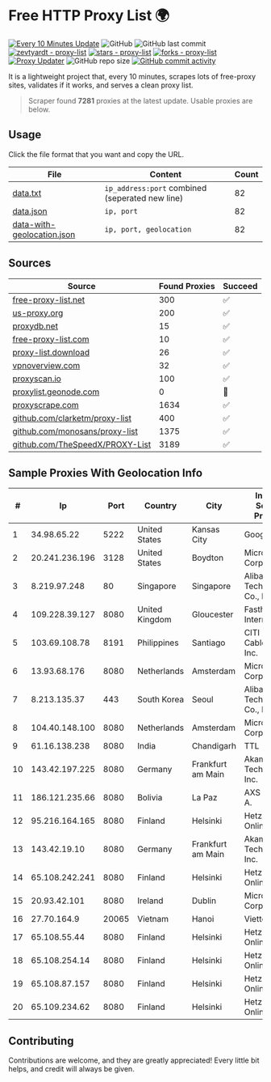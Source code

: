 
# Free HTTP Proxy List 🌍

[![Every 10 Minutes Update](https://github.com/mertguvencli/http-proxy-list/actions/workflows/main.yml/badge.svg?branch=main)](https://github.com/mertguvencli/http-proxy-list/actions/workflows/main.yml)
![GitHub](https://img.shields.io/github/license/mertguvencli/http-proxy-list)
![GitHub last commit](https://img.shields.io/github/last-commit/mertguvencli/http-proxy-list)
[![zevtyardt - proxy-list](https://img.shields.io/static/v1?label=zevtyardt&message=proxy-list&color=blue&logo=github)](https://github.com/zevtyardt/proxy-list "Go to GitHub repo")
[![stars - proxy-list](https://img.shields.io/github/stars/zevtyardt/proxy-list?style=social)](https://github.com/zevtyardt/proxy-list)
[![forks - proxy-list](https://img.shields.io/github/forks/zevtyardt/proxy-list?style=social)](https://github.com/zevtyardt/proxy-list)
[![Proxy Updater](https://github.com/zevtyardt/proxy-list/workflows/Proxy%20Updater/badge.svg)](https://github.com/zevtyardt/proxy-list/actions?query=workflow:"Proxy+Updater")
![GitHub repo size](https://img.shields.io/github/repo-size/zevtyardt/proxy-list)
[![GitHub commit activity](https://img.shields.io/github/commit-activity/m/zevtyardt/proxy-list?logo=commits)](https://github.com/zevtyardt/proxy-list/commits/main)

It is a lightweight project that, every 10 minutes, scrapes lots of free-proxy sites, validates if it works, and serves a clean proxy list.

> Scraper found **7281** proxies at the latest update. Usable proxies are below.

## Usage

Click the file format that you want and copy the URL.

|File|Content|Count|
|----|-------|-----|
|[data.txt](https://raw.githubusercontent.com/mertguvencli/http-proxy-list/main/proxy-list/data.txt)|`ip_address:port` combined (seperated new line)|82|
|[data.json](https://raw.githubusercontent.com/mertguvencli/http-proxy-list/main/proxy-list/data.json)|`ip, port`|82|
|[data-with-geolocation.json](https://raw.githubusercontent.com/mertguvencli/http-proxy-list/main/proxy-list/data-with-geolocation.json)|`ip, port, geolocation`|82|

## Sources

|Source|Found Proxies|Succeed|
|------|-------------|-------|
|[free-proxy-list.net](https://free-proxy-list.net)|300|✅|
|[us-proxy.org](https://www.us-proxy.org)|200|✅|
|[proxydb.net](http://proxydb.net)|15|✅|
|[free-proxy-list.com](https://free-proxy-list.com/?page=&port=&type%5B%5D=http&type%5B%5D=https&up_time=0&search=Search)|10|✅|
|[proxy-list.download](https://www.proxy-list.download/HTTP)|26|✅|
|[vpnoverview.com](https://vpnoverview.com/privacy/anonymous-browsing/free-proxy-servers)|32|✅|
|[proxyscan.io](https://www.proxyscan.io)|100|✅|
|[proxylist.geonode.com](https://proxylist.geonode.com/api/proxy-list?limit=300&page=1&sort_by=lastChecked&sort_type=desc&protocols=http,https)|0|🚫|
|[proxyscrape.com](https://api.proxyscrape.com/v2/?request=displayproxies&protocol=http&timeout=10000&country=all&ssl=all&anonymity=all)|1634|✅|
|[github.com/clarketm/proxy-list](https://raw.githubusercontent.com/clarketm/proxy-list/master/proxy-list-raw.txt)|400|✅|
|[github.com/monosans/proxy-list](https://raw.githubusercontent.com/monosans/proxy-list/main/proxies/http.txt)|1375|✅|
|[github.com/TheSpeedX/PROXY-List](https://raw.githubusercontent.com/TheSpeedX/PROXY-List/master/http.txt)|3189|✅|


## Sample Proxies With Geolocation Info

|#|Ip|Port|Country|City|Internet Service Provider|
|-|--|----|-------|----|-------------------------|
|1|34.98.65.22|5222|United States|Kansas City|Google LLC|
|2|20.241.236.196|3128|United States|Boydton|Microsoft Corporation|
|3|8.219.97.248|80|Singapore|Singapore|Alibaba (US) Technology Co., Ltd.|
|4|109.228.39.127|8080|United Kingdom|Gloucester|Fasthosts Internet Ltd|
|5|103.69.108.78|8191|Philippines|Santiago|CITI Cableworld Inc.|
|6|13.93.68.176|8080|Netherlands|Amsterdam|Microsoft Corporation|
|7|8.213.135.37|443|South Korea|Seoul|Alibaba (US) Technology Co., Ltd.|
|8|104.40.148.100|8080|Netherlands|Amsterdam|Microsoft Corporation|
|9|61.16.138.238|8080|India|Chandigarh|TTL|
|10|143.42.197.225|8080|Germany|Frankfurt am Main|Akamai Technologies, Inc.|
|11|186.121.235.66|8080|Bolivia|La Paz|AXS Bolivia S. A.|
|12|95.216.164.165|8080|Finland|Helsinki|Hetzner Online GmbH|
|13|143.42.19.10|8080|Germany|Frankfurt am Main|Akamai Technologies, Inc.|
|14|65.108.242.241|8080|Finland|Helsinki|Hetzner Online GmbH|
|15|20.93.42.101|8080|Ireland|Dublin|Microsoft Corporation|
|16|27.70.164.9|20065|Vietnam|Hanoi|Viettel Group|
|17|65.108.55.44|8080|Finland|Helsinki|Hetzner Online GmbH|
|18|65.108.254.14|8080|Finland|Helsinki|Hetzner Online GmbH|
|19|65.108.87.157|8080|Finland|Helsinki|Hetzner Online GmbH|
|20|65.109.234.62|8080|Finland|Helsinki|Hetzner Online GmbH|



## Contributing

Contributions are welcome, and they are greatly appreciated! Every
little bit helps, and credit will always be given.

